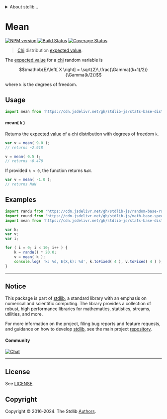 <!--

@license Apache-2.0

Copyright (c) 2018 The Stdlib Authors.

Licensed under the Apache License, Version 2.0 (the "License");
you may not use this file except in compliance with the License.
You may obtain a copy of the License at

   http://www.apache.org/licenses/LICENSE-2.0

Unless required by applicable law or agreed to in writing, software
distributed under the License is distributed on an "AS IS" BASIS,
WITHOUT WARRANTIES OR CONDITIONS OF ANY KIND, either express or implied.
See the License for the specific language governing permissions and
limitations under the License.

-->


<details>
  <summary>
    About stdlib...
  </summary>
  <p>We believe in a future in which the web is a preferred environment for numerical computation. To help realize this future, we've built stdlib. stdlib is a standard library, with an emphasis on numerical and scientific computation, written in JavaScript (and C) for execution in browsers and in Node.js.</p>
  <p>The library is fully decomposable, being architected in such a way that you can swap out and mix and match APIs and functionality to cater to your exact preferences and use cases.</p>
  <p>When you use stdlib, you can be absolutely certain that you are using the most thorough, rigorous, well-written, studied, documented, tested, measured, and high-quality code out there.</p>
  <p>To join us in bringing numerical computing to the web, get started by checking us out on <a href="https://github.com/stdlib-js/stdlib">GitHub</a>, and please consider <a href="https://opencollective.com/stdlib">financially supporting stdlib</a>. We greatly appreciate your continued support!</p>
</details>

# Mean

[![NPM version][npm-image]][npm-url] [![Build Status][test-image]][test-url] [![Coverage Status][coverage-image]][coverage-url] <!-- [![dependencies][dependencies-image]][dependencies-url] -->

> [Chi][chi-distribution] distribution [expected value][expected-value].

<!-- Section to include introductory text. Make sure to keep an empty line after the intro `section` element and another before the `/section` close. -->

<section class="intro">

The [expected value][expected-value] for a [chi][chi-distribution] random variable is

<!-- <equation class="equation" label="eq:chi_expectation" align="center" raw="\mathbb{E}\left[ X \right] = \sqrt{2}\,\frac{\Gamma((k+1)/2)}{\Gamma(k/2)}" alt="Expected value for a chi distribution."> -->

```math
\mathbb{E}\left[ X \right] = \sqrt{2}\,\frac{\Gamma((k+1)/2)}{\Gamma(k/2)}
```

<!-- <div class="equation" align="center" data-raw-text="\mathbb{E}\left[ X \right] = \sqrt{2}\,\frac{\Gamma((k+1)/2)}{\Gamma(k/2)}" data-equation="eq:chi_expectation">
    <img src="https://cdn.jsdelivr.net/gh/stdlib-js/stdlib@51534079fef45e990850102147e8945fb023d1d0/lib/node_modules/@stdlib/stats/base/dists/chi/mean/docs/img/equation_chi_expectation.svg" alt="Expected value for a chi distribution.">
    <br>
</div> -->

<!-- </equation> -->

where `k` is the degrees of freedom.

</section>

<!-- /.intro -->

<!-- Package usage documentation. -->



<section class="usage">

## Usage

```javascript
import mean from 'https://cdn.jsdelivr.net/gh/stdlib-js/stats-base-dists-chi-mean@deno/mod.js';
```

#### mean( k )

Returns the [expected value][expected-value] of a [chi][chi-distribution] distribution with degrees of freedom `k`.

```javascript
var v = mean( 9.0 );
// returns ~2.918

v = mean( 0.5 );
// returns ~0.478
```

If provided `k < 0`, the function returns `NaN`.

```javascript
var v = mean( -1.0 );
// returns NaN
```

</section>

<!-- /.usage -->

<!-- Package usage notes. Make sure to keep an empty line after the `section` element and another before the `/section` close. -->

<section class="notes">

</section>

<!-- /.notes -->

<!-- Package usage examples. -->

<section class="examples">

## Examples

<!-- eslint no-undef: "error" -->

```javascript
import randu from 'https://cdn.jsdelivr.net/gh/stdlib-js/random-base-randu@deno/mod.js';
import round from 'https://cdn.jsdelivr.net/gh/stdlib-js/math-base-special-round@deno/mod.js';
import mean from 'https://cdn.jsdelivr.net/gh/stdlib-js/stats-base-dists-chi-mean@deno/mod.js';

var k;
var v;
var i;

for ( i = 0; i < 10; i++ ) {
    k = randu() * 20.0;
    v = mean( k );
    console.log( 'k: %d, E(X,k): %d', k.toFixed( 4 ), v.toFixed( 4 ) );
}
```

</section>

<!-- /.examples -->

<!-- Section to include cited references. If references are included, add a horizontal rule *before* the section. Make sure to keep an empty line after the `section` element and another before the `/section` close. -->

<section class="references">

</section>

<!-- /.references -->

<!-- Section for related `stdlib` packages. Do not manually edit this section, as it is automatically populated. -->

<section class="related">

</section>

<!-- /.related -->

<!-- Section for all links. Make sure to keep an empty line after the `section` element and another before the `/section` close. -->


<section class="main-repo" >

* * *

## Notice

This package is part of [stdlib][stdlib], a standard library with an emphasis on numerical and scientific computing. The library provides a collection of robust, high performance libraries for mathematics, statistics, streams, utilities, and more.

For more information on the project, filing bug reports and feature requests, and guidance on how to develop [stdlib][stdlib], see the main project [repository][stdlib].

#### Community

[![Chat][chat-image]][chat-url]

---

## License

See [LICENSE][stdlib-license].


## Copyright

Copyright &copy; 2016-2024. The Stdlib [Authors][stdlib-authors].

</section>

<!-- /.stdlib -->

<!-- Section for all links. Make sure to keep an empty line after the `section` element and another before the `/section` close. -->

<section class="links">

[npm-image]: http://img.shields.io/npm/v/@stdlib/stats-base-dists-chi-mean.svg
[npm-url]: https://npmjs.org/package/@stdlib/stats-base-dists-chi-mean

[test-image]: https://github.com/stdlib-js/stats-base-dists-chi-mean/actions/workflows/test.yml/badge.svg?branch=v0.2.0
[test-url]: https://github.com/stdlib-js/stats-base-dists-chi-mean/actions/workflows/test.yml?query=branch:v0.2.0

[coverage-image]: https://img.shields.io/codecov/c/github/stdlib-js/stats-base-dists-chi-mean/main.svg
[coverage-url]: https://codecov.io/github/stdlib-js/stats-base-dists-chi-mean?branch=main

<!--

[dependencies-image]: https://img.shields.io/david/stdlib-js/stats-base-dists-chi-mean.svg
[dependencies-url]: https://david-dm.org/stdlib-js/stats-base-dists-chi-mean/main

-->

[chat-image]: https://img.shields.io/gitter/room/stdlib-js/stdlib.svg
[chat-url]: https://app.gitter.im/#/room/#stdlib-js_stdlib:gitter.im

[stdlib]: https://github.com/stdlib-js/stdlib

[stdlib-authors]: https://github.com/stdlib-js/stdlib/graphs/contributors

[umd]: https://github.com/umdjs/umd
[es-module]: https://developer.mozilla.org/en-US/docs/Web/JavaScript/Guide/Modules

[deno-url]: https://github.com/stdlib-js/stats-base-dists-chi-mean/tree/deno
[deno-readme]: https://github.com/stdlib-js/stats-base-dists-chi-mean/blob/deno/README.md
[umd-url]: https://github.com/stdlib-js/stats-base-dists-chi-mean/tree/umd
[umd-readme]: https://github.com/stdlib-js/stats-base-dists-chi-mean/blob/umd/README.md
[esm-url]: https://github.com/stdlib-js/stats-base-dists-chi-mean/tree/esm
[esm-readme]: https://github.com/stdlib-js/stats-base-dists-chi-mean/blob/esm/README.md
[branches-url]: https://github.com/stdlib-js/stats-base-dists-chi-mean/blob/main/branches.md

[stdlib-license]: https://raw.githubusercontent.com/stdlib-js/stats-base-dists-chi-mean/main/LICENSE

[chi-distribution]: https://en.wikipedia.org/wiki/Chi_distribution

[expected-value]: https://en.wikipedia.org/wiki/Expected_value

</section>

<!-- /.links -->
